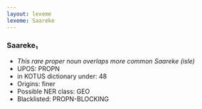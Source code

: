 ```yaml
---
layout: lexeme
lexeme: Saareke
---
```


###  Saareke₁

* _This rare proper noun overlaps more common *Saareke* (isle)_
* UPOS:  PROPN
* in KOTUS dictionary under:  48
* Origins: finer 
* Possible NER class:  GEO
* Blacklisted:  PROPN-BLOCKING

